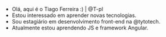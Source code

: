 - Olá, aqui é o Tiago Ferreira :) | @T-pl
- Estou interessado em aprender novas tecnologias.
- Sou estagiário em desenvolvimento front-end na @tytotech.
- Atualmente estou aprendendo JS e framework Angular.


<!---
T-pl/T-pl is a ✨ special ✨ repository because its `README.md` (this file) appears on your GitHub profile.
You can click the Preview link to take a look at your changes.
--->
